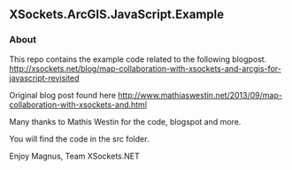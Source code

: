 ## XSockets.ArcGIS.JavaScript.Example

### About

This repo contains the example code related to the following blogpost.
http://xsockets.net/blog/map-collaboration-with-xsockets-and-arcgis-for-javascript-revisited

Original blog post found here http://www.mathiaswestin.net/2013/09/map-collaboration-with-xsockets-and.html

Many thanks to Mathis Westin for the code, blogspot and more.

You will find the code in the src folder.

Enjoy
Magnus, Team XSockets.NET